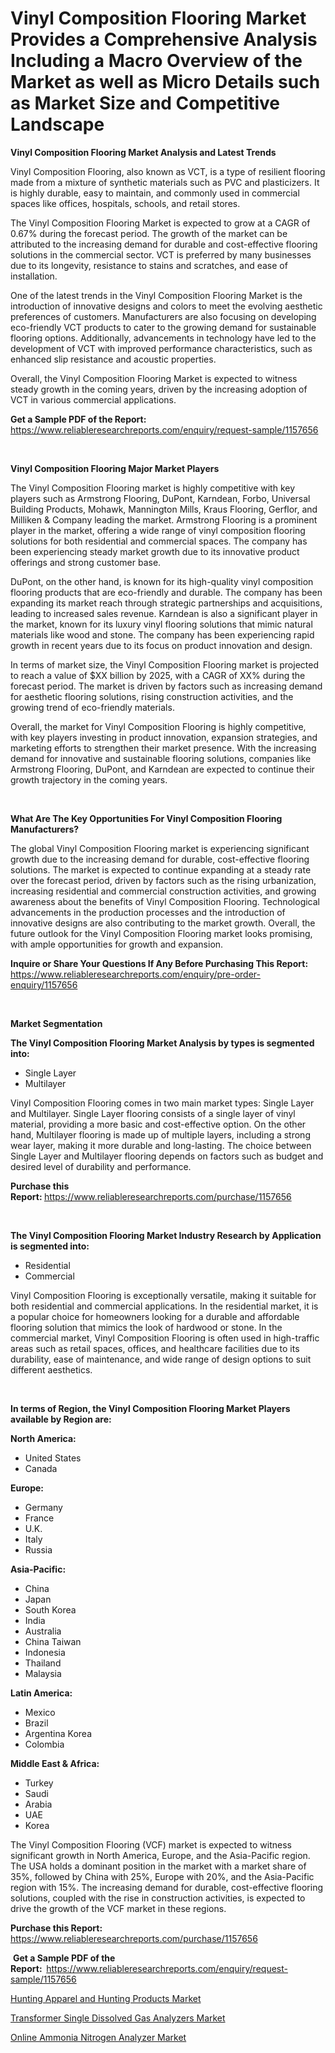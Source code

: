 <p><h1>Vinyl Composition Flooring Market Provides a Comprehensive Analysis Including a Macro Overview of the Market as well as Micro Details such as Market Size and Competitive Landscape</h1></p><p><strong>Vinyl Composition Flooring Market Analysis and Latest Trends</strong></p>
<p><p>Vinyl Composition Flooring, also known as VCT, is a type of resilient flooring made from a mixture of synthetic materials such as PVC and plasticizers. It is highly durable, easy to maintain, and commonly used in commercial spaces like offices, hospitals, schools, and retail stores.</p><p>The Vinyl Composition Flooring Market is expected to grow at a CAGR of 0.67% during the forecast period. The growth of the market can be attributed to the increasing demand for durable and cost-effective flooring solutions in the commercial sector. VCT is preferred by many businesses due to its longevity, resistance to stains and scratches, and ease of installation.</p><p>One of the latest trends in the Vinyl Composition Flooring Market is the introduction of innovative designs and colors to meet the evolving aesthetic preferences of customers. Manufacturers are also focusing on developing eco-friendly VCT products to cater to the growing demand for sustainable flooring options. Additionally, advancements in technology have led to the development of VCT with improved performance characteristics, such as enhanced slip resistance and acoustic properties.</p><p>Overall, the Vinyl Composition Flooring Market is expected to witness steady growth in the coming years, driven by the increasing adoption of VCT in various commercial applications.</p></p>
<p><strong>Get a Sample PDF of the Report:&nbsp;</strong> <a href="https://www.reliableresearchreports.com/enquiry/request-sample/1157656">https://www.reliableresearchreports.com/enquiry/request-sample/1157656</a></p>
<p>&nbsp;</p>
<p><strong>Vinyl Composition Flooring Major Market Players</strong></p>
<p><p>The Vinyl Composition Flooring market is highly competitive with key players such as Armstrong Flooring, DuPont, Karndean, Forbo, Universal Building Products, Mohawk, Mannington Mills, Kraus Flooring, Gerflor, and Milliken & Company leading the market. Armstrong Flooring is a prominent player in the market, offering a wide range of vinyl composition flooring solutions for both residential and commercial spaces. The company has been experiencing steady market growth due to its innovative product offerings and strong customer base.</p><p>DuPont, on the other hand, is known for its high-quality vinyl composition flooring products that are eco-friendly and durable. The company has been expanding its market reach through strategic partnerships and acquisitions, leading to increased sales revenue. Karndean is also a significant player in the market, known for its luxury vinyl flooring solutions that mimic natural materials like wood and stone. The company has been experiencing rapid growth in recent years due to its focus on product innovation and design.</p><p>In terms of market size, the Vinyl Composition Flooring market is projected to reach a value of $XX billion by 2025, with a CAGR of XX% during the forecast period. The market is driven by factors such as increasing demand for aesthetic flooring solutions, rising construction activities, and the growing trend of eco-friendly materials.</p><p>Overall, the market for Vinyl Composition Flooring is highly competitive, with key players investing in product innovation, expansion strategies, and marketing efforts to strengthen their market presence. With the increasing demand for innovative and sustainable flooring solutions, companies like Armstrong Flooring, DuPont, and Karndean are expected to continue their growth trajectory in the coming years.</p></p>
<p>&nbsp;</p>
<p><strong>What Are The Key Opportunities For Vinyl Composition Flooring Manufacturers?</strong></p>
<p><p>The global Vinyl Composition Flooring market is experiencing significant growth due to the increasing demand for durable, cost-effective flooring solutions. The market is expected to continue expanding at a steady rate over the forecast period, driven by factors such as the rising urbanization, increasing residential and commercial construction activities, and growing awareness about the benefits of Vinyl Composition Flooring. Technological advancements in the production processes and the introduction of innovative designs are also contributing to the market growth. Overall, the future outlook for the Vinyl Composition Flooring market looks promising, with ample opportunities for growth and expansion.</p></p>
<p><strong>Inquire or Share Your Questions If Any Before Purchasing This Report:</strong> <a href="https://www.reliableresearchreports.com/enquiry/pre-order-enquiry/1157656">https://www.reliableresearchreports.com/enquiry/pre-order-enquiry/1157656</a></p>
<p>&nbsp;</p>
<p><strong>Market Segmentation</strong></p>
<p><strong>The Vinyl Composition Flooring Market Analysis by types is segmented into:</strong></p>
<p><ul><li>Single Layer</li><li>Multilayer</li></ul></p>
<p><p>Vinyl Composition Flooring comes in two main market types: Single Layer and Multilayer. Single Layer flooring consists of a single layer of vinyl material, providing a more basic and cost-effective option. On the other hand, Multilayer flooring is made up of multiple layers, including a strong wear layer, making it more durable and long-lasting. The choice between Single Layer and Multilayer flooring depends on factors such as budget and desired level of durability and performance.</p></p>
<p><strong>Purchase this Report:&nbsp;</strong><a href="https://www.reliableresearchreports.com/purchase/1157656">https://www.reliableresearchreports.com/purchase/1157656</a></p>
<p>&nbsp;</p>
<p><strong>The Vinyl Composition Flooring Market Industry Research by Application is segmented into:</strong></p>
<p><ul><li>Residential</li><li>Commercial</li></ul></p>
<p><p>Vinyl Composition Flooring is exceptionally versatile, making it suitable for both residential and commercial applications. In the residential market, it is a popular choice for homeowners looking for a durable and affordable flooring solution that mimics the look of hardwood or stone. In the commercial market, Vinyl Composition Flooring is often used in high-traffic areas such as retail spaces, offices, and healthcare facilities due to its durability, ease of maintenance, and wide range of design options to suit different aesthetics.</p></p>
<p>&nbsp;</p>
<p><strong>In terms of Region, the Vinyl Composition Flooring Market Players available by Region are:</strong></p>
<p>
    <p> <strong> North America: </strong>
        <ul>
            <li>United States</li>
            <li>Canada</li>
        </ul>
        </p> 
    <p> <strong> Europe: </strong>
        <ul>
            <li>Germany</li>
            <li>France</li>
            <li>U.K.</li>
            <li>Italy</li>
            <li>Russia</li>
        </ul>
        </p> 
    <p> <strong> Asia-Pacific: </strong>
        <ul>
            <li>China</li>
            <li>Japan</li>
            <li>South Korea</li>
            <li>India</li>
            <li>Australia</li>
            <li>China Taiwan</li>
            <li>Indonesia</li>
            <li>Thailand</li>
            <li>Malaysia</li>
        </ul>
        </p> 
    <p> <strong> Latin America: </strong>
        <ul>
            <li>Mexico</li>
            <li>Brazil</li>
            <li>Argentina Korea</li>
            <li>Colombia</li>
        </ul>
        </p> 
    <p> <strong> Middle East & Africa: </strong>
        <ul>
            <li>Turkey</li>
            <li>Saudi</li>
            <li>Arabia</li>
            <li>UAE</li>
            <li>Korea</li>
        </ul>
    </p>
    </p>
<p><p>The Vinyl Composition Flooring (VCF) market is expected to witness significant growth in North America, Europe, and the Asia-Pacific region. The USA holds a dominant position in the market with a market share of 35%, followed by China with 25%, Europe with 20%, and the Asia-Pacific region with 15%. The increasing demand for durable, cost-effective flooring solutions, coupled with the rise in construction activities, is expected to drive the growth of the VCF market in these regions.</p></p>
<p><strong>Purchase this Report: </strong><a href="https://www.reliableresearchreports.com/purchase/1157656">https://www.reliableresearchreports.com/purchase/1157656</a></p>
<p>&nbsp;<strong>Get a Sample PDF of the Report:&nbsp;&nbsp;</strong><a href="https://www.reliableresearchreports.com/enquiry/request-sample/1157656">https://www.reliableresearchreports.com/enquiry/request-sample/1157656</a></p>
<p><strong></strong></p>
<p><p><a href="https://view.publitas.com/reportprime-1/hunting-apparel-and-hunting-products-market-research-report-provides-thorough-industry-overview-which-offers-an-in-depth-analysis-of-product-trends-and-new-market-divisions/">Hunting Apparel and Hunting Products Market</a></p><p><a href="https://view.publitas.com/reportprime-1/transformer-single-dissolved-gas-analyzers-market-size-growth-and-forecast-from-2023-2030/">Transformer Single Dissolved Gas Analyzers Market</a></p><p><a href="https://view.publitas.com/reportprime-1/online-ammonia-nitrogen-analyzer-market-size-2023-2030-global-industrial-analysis-key-geographical-regions-market-share-top-key-players-product-types-and-forecast-research-report/">Online Ammonia Nitrogen Analyzer Market</a></p></p>